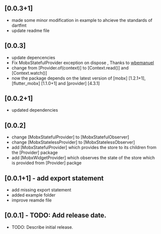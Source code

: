 ## [0.0.3+1]
* made some minor modification in example to ahcieve the standards of dartfmt
* update readme file

## [0.0.3]
* update depencencies 
*  Fix MobxStatefulProvider exception on dispose , Thanks to [wbemanuel](https://github.com/wbemanuel)
* change from [Provider.of(context)] to [Context.read()] and [Context.watch()] 
* now the package depends on the latest version of [mobx] [1.2.1+1],[flutter_mobx] [1.1.0+1] and [provider] [4.3.1]

## [0.0.2+1]
* updated dependencies 

## [0.0.2] 

* change [MobxStatefulProvider] to [MobxStatefulObserver]
* change [MobxStatelessProvider] to [MobxStatelessObserver]
* add [MobxStatefulProvider] which provides the store to its children from the [Provider] package
* add [MobxWidgetProvider] which observes the state of the store which is provided from [Provider] packge

## [0.0.1+1] - add export statement

* add missing export statement
* added example folder
* improve reamde file


## [0.0.1] - TODO: Add release date.

* TODO: Describe initial release.




